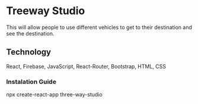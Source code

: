 # Treeway Studio
This will allow people to use different vehicles to get to their destination and see the destination.

## Technology
React, Firebase, JavaScript, React-Router, Bootstrap, HTML, CSS

### Instalation Guide
npx create-react-app three-way-studio

